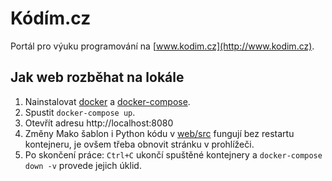 # Kódím.cz

Portál pro výuku programování na [www.kodim.cz](http://www.kodim.cz).

## Jak web rozběhat na lokále

1. Nainstalovat [docker][1] a [docker-compose][2].
1. Spustit 
    ```docker-compose up```.
1. Otevřít adresu http://localhost:8080
1. Změny Mako šablon i Python kódu v [web/src](web/src) fungují bez restartu kontejneru, je ovšem třeba obnovit stránku v prohlížeči.
1. Po skončení práce: `Ctrl+C` ukončí spuštěné kontejnery a `docker-compose down -v` provede jejich úklid.


[1]: https://docs.docker.com/install/
[2]: https://docs.docker.com/compose/install/